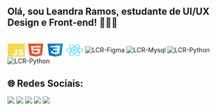 ## Olá, sou Leandra Ramos, estudante de UI/UX Design e Front-end! 👩🏽‍💻

<div style="display: inline_block"><br>
 <img align="center" alt="LCR-Js" height="30" width="40" src="https://raw.githubusercontent.com/devicons/devicon/master/icons/javascript/javascript-plain.svg">
 <img align="center" alt="LCR-HTML" height="30" width="40" src="https://raw.githubusercontent.com/devicons/devicon/master/icons/html5/html5-original.svg">
 <img align="center" alt="LCR-CSS" height="30" width="40" src="https://raw.githubusercontent.com/devicons/devicon/master/icons/css3/css3-original.svg">
  <img align="center" alt="LCR-React" height="30" width="40" src="https://raw.githubusercontent.com/devicons/devicon/master/icons/react/react-original.svg">
  <img align="center" alt="LCR-Figma" height="37" width="37" src="https://img.icons8.com/?size=100&id=zfHRZ6i1Wg0U&format=png&color=000000">
    <img align="center" alt="LCR-Mysql" height="32" width="32" src="https://img.icons8.com/?size=100&id=rgPSE6nAB766&format=png&color=000000">
      <img align="center" alt="LCR-Python" height="35" width="35" src="https://img.icons8.com/?size=100&id=13441&format=png&color=000000">
           <img align="center" alt="LCR-Python" height="35" width="35" src="https://img.icons8.com/color/48/java-coffee-cup-logo--v1.png">


   
 
</div>

## 🌐 Redes Sociais: 
 
<div> 
  <a href="https://www.instagram.com/lee.ramss?igsh=Z3ZzenJ3NnNkbW82" target="_blank"><img src="https://img.shields.io/badge/Instagram-E4405F?style=for-the-badge&logo=instagram&logoColor=white" target="_blank"></a>
 	<a href="https://www.twitch.tv/leeramss" target="_blank"><img src="https://img.shields.io/badge/Twitch-9146FF?style=for-the-badge&logo=twitch&logoColor=white" target="_blank"></a>
 <a href="https://www.tiktok.com/@leeramss?lang=pt-BR" target="_blank"><img src="https://img.shields.io/badge/TikTok-000000?style=for-the-badge&logo=tiktok&logoColor=white" target="_blank"></a>
  <a href = "mailto:lee.ramss15@gmail.com"><img src="https://img.shields.io/badge/Gmail-D14836?style=for-the-badge&logo=gmail&logoColor=white" target="_blank"></a>
  <a href="https://www.linkedin.com/in/leandra-costa-ramos-501462233/" target="_blank"><img src="https://img.shields.io/badge/-LinkedIn-%230077B5?style=for-the-badge&logo=linkedin&logoColor=white" target="_blank"></a> 
  
</div>
